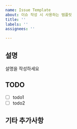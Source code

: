 ```yaml
---
name: Issue Template
about: 이슈 작성 시 사용하는 템플릿
title: ''
labels: ''
assignees: ''

---
```


## 설명
설명을 작성하세요

## TODO
- [ ] todo1
- [ ] todo2

## 기타 추가사항
